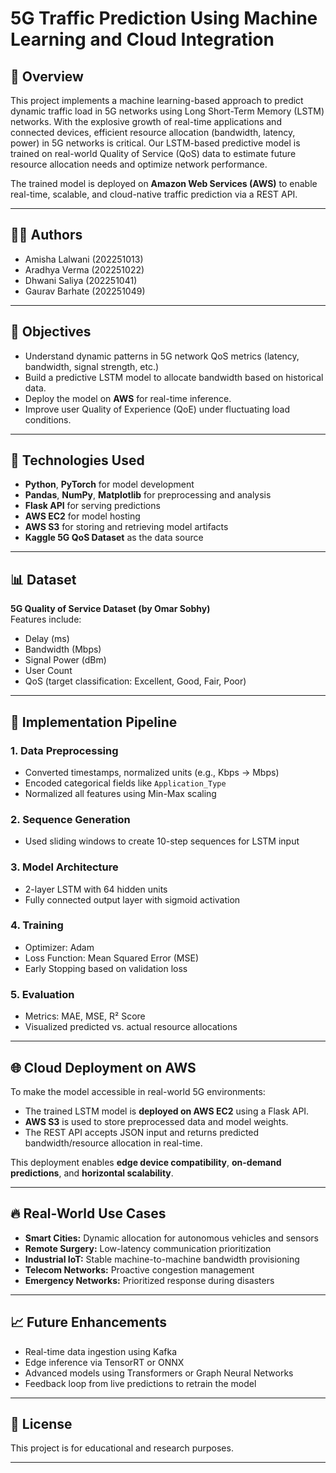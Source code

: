 # 5G Traffic Prediction Using Machine Learning and Cloud Integration

## 🚀 Overview

This project implements a machine learning-based approach to predict dynamic traffic load in 5G networks using Long Short-Term Memory (LSTM) networks. With the explosive growth of real-time applications and connected devices, efficient resource allocation (bandwidth, latency, power) in 5G networks is critical. Our LSTM-based predictive model is trained on real-world Quality of Service (QoS) data to estimate future resource allocation needs and optimize network performance.

The trained model is deployed on **Amazon Web Services (AWS)** to enable real-time, scalable, and cloud-native traffic prediction via a REST API.

---

## 👨‍💻 Authors

- Amisha Lalwani (202251013)  
- Aradhya Verma (202251022)  
- Dhwani Saliya (202251041)  
- Gaurav Barhate (202251049)  

---

## 📌 Objectives

- Understand dynamic patterns in 5G network QoS metrics (latency, bandwidth, signal strength, etc.)
- Build a predictive LSTM model to allocate bandwidth based on historical data.
- Deploy the model on **AWS** for real-time inference.
- Improve user Quality of Experience (QoE) under fluctuating load conditions.

---

## 🧠 Technologies Used

- **Python**, **PyTorch** for model development  
- **Pandas**, **NumPy**, **Matplotlib** for preprocessing and analysis  
- **Flask API** for serving predictions  
- **AWS EC2** for model hosting  
- **AWS S3** for storing and retrieving model artifacts  
- **Kaggle 5G QoS Dataset** as the data source

---

## 📊 Dataset

**5G Quality of Service Dataset (by Omar Sobhy)**  
Features include:
- Delay (ms)
- Bandwidth (Mbps)
- Signal Power (dBm)
- User Count
- QoS (target classification: Excellent, Good, Fair, Poor)

---

## 🧪 Implementation Pipeline

### 1. **Data Preprocessing**
- Converted timestamps, normalized units (e.g., Kbps → Mbps)
- Encoded categorical fields like `Application_Type`
- Normalized all features using Min-Max scaling

### 2. **Sequence Generation**
- Used sliding windows to create 10-step sequences for LSTM input

### 3. **Model Architecture**
- 2-layer LSTM with 64 hidden units
- Fully connected output layer with sigmoid activation

### 4. **Training**
- Optimizer: Adam  
- Loss Function: Mean Squared Error (MSE)  
- Early Stopping based on validation loss

### 5. **Evaluation**
- Metrics: MAE, MSE, R² Score  
- Visualized predicted vs. actual resource allocations

---

## 🌐 Cloud Deployment on AWS

To make the model accessible in real-world 5G environments:
- The trained LSTM model is **deployed on AWS EC2** using a Flask API.
- **AWS S3** is used to store preprocessed data and model weights.
- The REST API accepts JSON input and returns predicted bandwidth/resource allocation in real-time.

This deployment enables **edge device compatibility**, **on-demand predictions**, and **horizontal scalability**.

---

## 🔥 Real-World Use Cases

- **Smart Cities:** Dynamic allocation for autonomous vehicles and sensors
- **Remote Surgery:** Low-latency communication prioritization
- **Industrial IoT:** Stable machine-to-machine bandwidth provisioning
- **Telecom Networks:** Proactive congestion management
- **Emergency Networks:** Prioritized response during disasters

---

## 📈 Future Enhancements

- Real-time data ingestion using Kafka
- Edge inference via TensorRT or ONNX
- Advanced models using Transformers or Graph Neural Networks
- Feedback loop from live predictions to retrain the model

---

## 📎 License

This project is for educational and research purposes.

---
